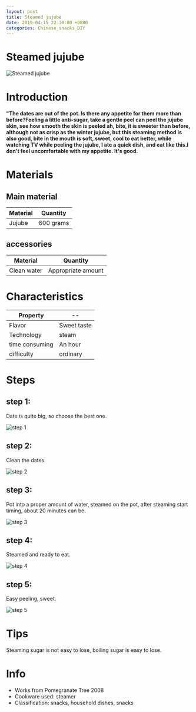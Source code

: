 ```yaml
---
layout: post
title: Steamed jujube
date: 2019-04-15 22:30:00 +0800
categories: Chinese_snacks_DIY
---
```


# Steamed jujube

![Steamed jujube]({{site.baseurl}}/img/429119/429119.jpg)

# Introduction

**"The dates are out of the pot. Is there any appetite for them more than before?Feeling a little anti-sugar, take a gentle peel can peel the jujube skin, see how smooth the skin is peeled ah, bite, it is sweeter than before, although not as crisp as the winter jujube, but this steaming method is also good, bite in the mouth is soft, sweet, cool to eat better, while watching TV while peeling the jujube, I ate a quick dish, and eat like this.I don't feel uncomfortable with my appetite. It's good.**

# Materials


## Main material

Material|Quantity
--|--
Jujube|600 grams

## accessories

Material|Quantity
--|--
Clean water|Appropriate amount

# Characteristics

Property|--
--|--
Flavor|Sweet taste
Technology|steam
time consuming|An hour
difficulty|ordinary

# Steps

## step 1:

Date is quite big, so choose the best one.

![step 1]({{site.baseurl}}/img/429119/1.jpg)

## step 2:

Clean the dates.

![step 2]({{site.baseurl}}/img/429119/2.jpg)

## step 3:

Pot into a proper amount of water, steamed on the pot, after steaming start timing, about 20 minutes can be.

![step 3]({{site.baseurl}}/img/429119/3.jpg)

## step 4:

Steamed and ready to eat.

![step 4]({{site.baseurl}}/img/429119/4.jpg)

## step 5:

Easy peeling, sweet.

![step 5]({{site.baseurl}}/img/429119/5.jpg)

# Tips

Steaming sugar is not easy to lose, boiling sugar is easy to lose.

# Info

- Works from Pomegranate Tree 2008
- Cookware used: steamer
- Classification: snacks, household dishes, snacks